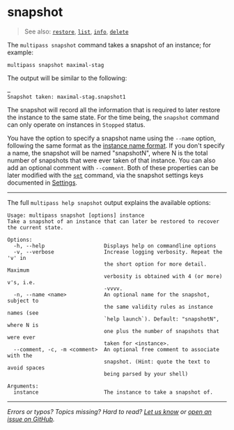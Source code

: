 # snapshot
> See also: [`restore`](/reference/command-line-interface/restore), [`list`](/reference/command-line-interface/list), [`info`](/reference/command-line-interface/info), [`delete`](/reference/command-line-interface/delete)

The `multipass snapshot` command takes a snapshot of an instance; for example:

```plain
multipass snapshot maximal-stag
```

The output will be similar to the following:

```plain
…
Snapshot taken: maximal-stag.snapshot1
```
The snapshot will record all the information that is required to later restore the instance to the same state. For the time being, the `snapshot` command can only operate on instances in `Stopped` status.

You have the option to specify a snapshot name using the `--name` option, following the same format as the [instance name format](/t/28469#instance-name-format). If you don't specify a name, the snapshot will be named "snapshotN", where N is the total number of snapshots that were ever taken of that instance. You can also add an optional comment with `--comment`. Both of these properties can be later modified with the [`set`](/reference/command-line-interface/set) command, via the snapshot settings keys documented in [Settings](/reference/settings/settings).
 
---

The full `multipass help snapshot` output explains the available options:

```plain
Usage: multipass snapshot [options] instance
Take a snapshot of an instance that can later be restored to recover the current state.

Options:
  -h, --help                   Displays help on commandline options
  -v, --verbose                Increase logging verbosity. Repeat the 'v' in
                               the short option for more detail. Maximum
                               verbosity is obtained with 4 (or more) v's, i.e.
                               -vvvv.
  -n, --name <name>            An optional name for the snapshot, subject to
                               the same validity rules as instance names (see
                               `help launch`). Default: "snapshotN", where N is
                               one plus the number of snapshots that were ever
                               taken for <instance>.
  --comment, -c, -m <comment>  An optional free comment to associate with the
                               snapshot. (Hint: quote the text to avoid spaces
                               being parsed by your shell)

Arguments:
  instance                     The instance to take a snapshot of.
```

---

*Errors or typos? Topics missing? Hard to read? <a href="https://docs.google.com/forms/d/e/1FAIpQLSd0XZDU9sbOCiljceh3rO_rkp6vazy2ZsIWgx4gsvl_Sec4Ig/viewform?usp=pp_url&entry.317501128=https://multipass.run/docs/snapshot-command" target="_blank">Let us know</a> or <a href="https://github.com/canonical/multipass/issues/new/choose" target="_blank">open an issue on GitHub</a>.*

